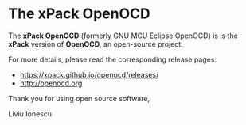 # The xPack OpenOCD

The **xPack OpenOCD** (formerly GNU MCU Eclipse OpenOCD)
is is the **xPack** version of **OpenOCD**,
an open-source project.

For more details, please read the corresponding release pages:

- <https://xpack.github.io/openocd/releases/>
- <http://openocd.org>

Thank you for using open source software,

Liviu Ionescu
